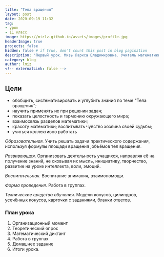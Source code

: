 ```yaml
---
title: "Тела вращения"
layout: post
date: 2020-09-19 11:32
tag: 
- урок
- 11 класс
image: https://mizlv.github.io/assets/images/profile.jpg
headerImage: true
projects: false
hidden: false # if true, don't count this post in blog pagination
description: "Первый урок. Мизь Лариса Владимировна. Учитель математики высшей категории."
category: blog
author: lmiz
<!-- externalLink: false -->
---
```

## **Цели** 

* обобщить, систематизировать и углубить знания по теме "Тела вращения"; 
* научить применять их при решении задач;
* показать целостность и гармонию окружающего мира; 
* взаимосвязь разделов математики; 
* красоту математики;
воспитывать чувство хозяина своей судьбы; 
* учиться коллективно работать

*Образовательная.* Учить решать задачи практического содержания,  используя формулы  площади вращения ,объёмов тел вращения. 

*Развивающая.* Организовать деятельность учащихся, направляя её на получение знаний, не сковывая их мысль, инициативу, творчество, развитие на уроке интеллекта, воли, эмоций. 

*Воспитательная.* Воспитание внимания, взаимопомощи. 

*Форма проведения.* Работа в группах. 

*Технические средства обучения.* Модели конусов, цилиндров, усечённых конусов, карточки с заданиями, бланки ответов. 

### **План урока** 
1.	Организационный момент 
2.	Теоретический опрос 
3.	Математический диктант 
4.	Работа в группах
5.	Домашнее задание 
6.	Итоги урока. 
